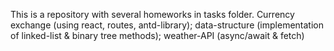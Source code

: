 This is a repository with several homeworks in tasks folder. 
Currency exchange (using react, routes, antd-library); 
data-structure (implementation of linked-list & binary tree methods); 
weather-API (async/await & fetch)
